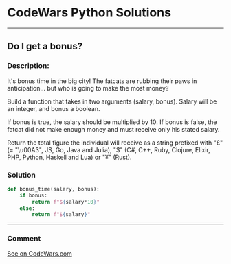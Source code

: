 # CodeWars Python Solutions

---

## Do I get a bonus?


### Description:
It's bonus time in the big city! The fatcats are rubbing their paws in anticipation... but who is going to make the most money?

Build a function that takes in two arguments (salary, bonus). Salary will be an integer, and bonus a boolean.

If bonus is true, the salary should be multiplied by 10. If bonus is false, the fatcat did not make enough money and must receive only his stated salary.

Return the total figure the individual will receive as a string prefixed with "£" (= "\u00A3", JS, Go, Java and Julia), "$" (C#, C++, Ruby, Clojure, Elixir, PHP, Python, Haskell and Lua) or "¥" (Rust).



### Solution


```python
def bonus_time(salary, bonus):
    if bonus:
        return f"${salary*10}"
    else:
        return f"${salary}"
```

---
### Comment



[See on CodeWars.com](https://www.codewars.com/users/ITRonin)
